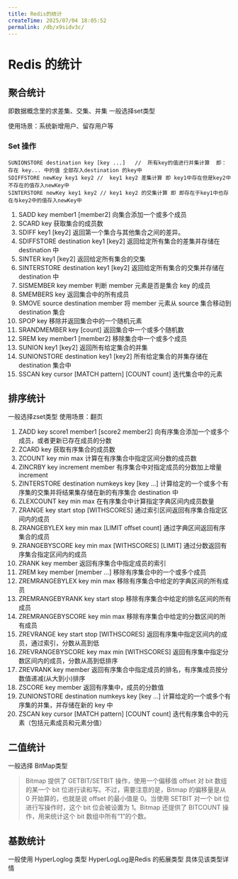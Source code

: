 ```yaml
---
title: Redis的统计
createTime: 2025/07/04 18:05:52
permalink: /db/x9sidv3c/
---
```

# Redis 的统计

## 聚合统计
即数据概念里的求差集、交集、并集
一般选择set类型

使用场景：系统新增用户、留存用户等

### Set 操作
```shell
SUNIONSTORE destination key [key ...]   //  所有key的值进行并集计算  即：存在 key... 中的值 全部存入destination 的key中
SDIFFSTORE newKey key1 key2 //  key1 key2 差集计算 即 key1中存在但是key2中不存在的值存入newKey中
SINTERSTORE newKey key1 key2 // key1 key2 的交集计算 即 即存在于key1中也存在与key2中的值存入newKey中
```

1.	SADD key member1 [member2]
向集合添加一个或多个成员
2.	SCARD key
获取集合的成员数
3.	SDIFF key1 [key2]
返回第一个集合与其他集合之间的差异。
4.	SDIFFSTORE destination key1 [key2]
返回给定所有集合的差集并存储在 destination 中
5.	SINTER key1 [key2]
返回给定所有集合的交集
6.	SINTERSTORE destination key1 [key2]
返回给定所有集合的交集并存储在 destination 中
7.	SISMEMBER key member
判断 member 元素是否是集合 key 的成员
8.	SMEMBERS key
返回集合中的所有成员
9.	SMOVE source destination member
将 member 元素从 source 集合移动到 destination 集合
10.	SPOP key
移除并返回集合中的一个随机元素
11.	SRANDMEMBER key [count]
返回集合中一个或多个随机数
12.	SREM key member1 [member2]
移除集合中一个或多个成员
13.	SUNION key1 [key2]
返回所有给定集合的并集
14.	SUNIONSTORE destination key1 [key2]
所有给定集合的并集存储在 destination 集合中
15.	SSCAN key cursor [MATCH pattern] [COUNT count]
迭代集合中的元素

## 排序统计
一般选择zset类型
使用场景：翻页

1.	ZADD key score1 member1 [score2 member2]
向有序集合添加一个或多个成员，或者更新已存在成员的分数
2.	ZCARD key
获取有序集合的成员数
3.	ZCOUNT key min max
计算在有序集合中指定区间分数的成员数
4.	ZINCRBY key increment member
有序集合中对指定成员的分数加上增量 increment
5.	ZINTERSTORE destination numkeys key [key ...]
计算给定的一个或多个有序集的交集并将结果集存储在新的有序集合 destination 中
6.	ZLEXCOUNT key min max
在有序集合中计算指定字典区间内成员数量
7.	ZRANGE key start stop [WITHSCORES]
通过索引区间返回有序集合指定区间内的成员
8.	ZRANGEBYLEX key min max [LIMIT offset count]
通过字典区间返回有序集合的成员
9.	ZRANGEBYSCORE key min max [WITHSCORES] [LIMIT]
通过分数返回有序集合指定区间内的成员
10.	ZRANK key member
返回有序集合中指定成员的索引
11.	ZREM key member [member ...]
移除有序集合中的一个或多个成员
12.	ZREMRANGEBYLEX key min max
移除有序集合中给定的字典区间的所有成员
13.	ZREMRANGEBYRANK key start stop
移除有序集合中给定的排名区间的所有成员
14.	ZREMRANGEBYSCORE key min max
移除有序集合中给定的分数区间的所有成员
15.	ZREVRANGE key start stop [WITHSCORES]
返回有序集中指定区间内的成员，通过索引，分数从高到低
16.	ZREVRANGEBYSCORE key max min [WITHSCORES]
返回有序集中指定分数区间内的成员，分数从高到低排序
17.	ZREVRANK key member
返回有序集合中指定成员的排名，有序集成员按分数值递减(从大到小)排序
18.	ZSCORE key member
返回有序集中，成员的分数值
19.	ZUNIONSTORE destination numkeys key [key ...]
计算给定的一个或多个有序集的并集，并存储在新的 key 中
20.	ZSCAN key cursor [MATCH pattern] [COUNT count]
迭代有序集合中的元素（包括元素成员和元素分值）

## 二值统计
一般选择 BitMap类型
>Bitmap 提供了 GETBIT/SETBIT 操作，使用一个偏移值 offset 对 bit 数组的某一个 bit 位进行读和写。不过，需要注意的是，Bitmap 的偏移量是从 0 开始算的，也就是说 offset 的最小值是 0。当使用 SETBIT 对一个 bit 位进行写操作时，这个 bit 位会被设置为 1。Bitmap 还提供了 BITCOUNT 操作，用来统计这个 bit 数组中所有“1”的个数。


## 基数统计
一般使用 HyperLoglog 类型 HyperLogLog是Redis 的拓展类型
具体见该类型详情

